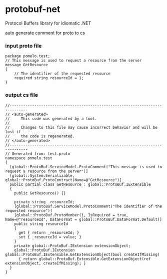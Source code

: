 # protobuf-net
Protocol Buffers library for idiomatic .NET 

auto generate comment for proto to cs

### input proto file

    package pomelo.test;
    // This message is used to request a resource from the server
    message GetResource
    {
        // The identifier of the requested resource 
        required string resourceId = 1;
    }

### output cs file

    //------------------------------------------------------------------------------
    // <auto-generated>
    //     This code was generated by a tool.
    //
    //     Changes to this file may cause incorrect behavior and will be lost if
    //     the code is regenerated.
    // </auto-generated>
    //------------------------------------------------------------------------------
    // Generated from: test.proto
    namespace pomelo.test
    {
      [global::ProtoBuf.ServiceModel.ProtoComment("This message is used to request a resource from the server")]
      [global::System.Serializable, global::ProtoBuf.ProtoContract(Name=@"GetResource")]
      public partial class GetResource : global::ProtoBuf.IExtensible
      {
        public GetResource() {}
        
        private string _resourceId;
        [global::ProtoBuf.ServiceModel.ProtoComment("The identifier of the requested resource")]
        [global::ProtoBuf.ProtoMember(1, IsRequired = true, Name=@"resourceId", DataFormat = global::ProtoBuf.DataFormat.Default)]
        public string resourceId
        {
          get { return _resourceId; }
          set { _resourceId = value; }
        }
        private global::ProtoBuf.IExtension extensionObject;
        global::ProtoBuf.IExtension global::ProtoBuf.IExtensible.GetExtensionObject(bool createIfMissing)
          { return global::ProtoBuf.Extensible.GetExtensionObject(ref extensionObject, createIfMissing); }
      }
    }
  
